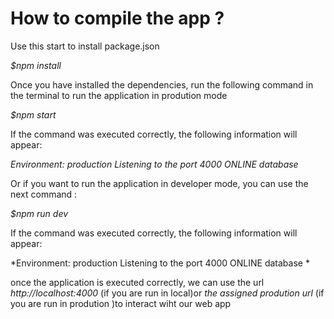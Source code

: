 # How to compile the app ?
Use this start to install package.json


*$npm install*

Once you have installed the dependencies, run the following command in the terminal to run the application in prodution mode 

*$npm start*


If the command was executed correctly, the following information will appear:

*Environment:  production 
Listening to the port 4000
ONLINE database*

Or if you want to run the application in developer mode, you can use the next command :


*$npm run dev*


If the command was executed correctly, the following information will appear:


*Environment:  production 
Listening to the port 4000
ONLINE database *

once the application is executed correctly, we can use the url *http://localhost:4000* (if you are run in local)or *the assigned prodution url* (if you are run in prodution )to interact wiht  our web app
 
